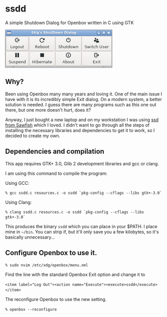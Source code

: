 # ssdd

A simple Shutdown Dialog for Openbox written in C using GTK 

![Project Screenshot](ssdd.png)

## Why?

Been using Openbox many many years and loving it. One of the main issue I have with it is its incredibly simple Exit dialog. On a modern system, a better solution is needed.
I guess there are many programs such as this one out there, but one more doesn't hurt, does it?

Anyway, I just bought a new laptop and on my workstation I was using [ssd from Sawfish](https://github.com/SawfishWM/ssd) which I loved. I didn't want to go through all the steps of installing the necessary libraries and dependencies to get it to work, so I decided to create my own.

## Dependencies and compilation

This app requires GTK+ 3.0, Glib 2 development libraries and gcc or clang.

I am using this command to compile the program:

Using GCC:
```shell
% gcc ssdd.c resources.c -o ssdd `pkg-config --cflags --libs gtk+-3.0`
```

Using Clang:
```shell
% clang ssdd.c resources.c -o ssdd `pkg-config --cflags --libs gtk+-3.0`
```

This produces the binary `ssdd` which you can place in your $PATH. I place mine in `~/bin`. You can strip if, but it'll only save you a few kilobytes, so it's basically unnecessary...

## Configure Openbox to use it.

`% sudo nvim /etc/xdg/openbox/menu.xml`

Find the line with the standard Openbox Exit option and change it to

`<item label="Log Out"><action name="Execute"><execute>ssdd</execute></item>`

The reconfigure Openbox to use the new setting.

`% openbox --reconfigure`
